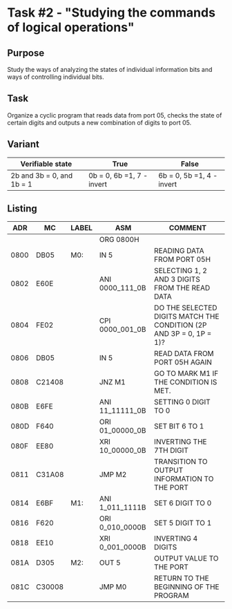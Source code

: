 # Task #2 - "Studying the commands of logical operations"

## Purpose
Study the ways of analyzing the states of individual information bits and ways of controlling individual bits.

## Task
Organize a cyclic program that reads data from port 05, checks the state of certain digits and outputs a new combination of digits to port 05.

## Variant
| Verifiable state | True | False |
|------------------|------------------|----------------------|
| 2b and 3b = 0, and 1b = 1 | 0b = 0, 6b =1, 7 - invert | 6b = 0, 5b =1, 4 - invert |

## Listing
| ADR | MC | LABEL | ASM | COMMENT |
|------|----|-------|-------------|-|
|      |        |     | ORG 0800H       |  |
| 0800 |   DB05 | M0: | IN 5            | READING DATA FROM PORT 05H |
| 0802 |   E60E |     | ANI 0000_111_0B | SELECTING 1, 2 AND 3 DIGITS FROM THE READ DATA |
| 0804 |   FE02 |     | CPI 0000_001_0B | DO THE SELECTED DIGITS MATCH THE CONDITION (2P AND 3P = 0, 1P = 1)? |
| 0806 |   DB05 |     | IN 5            | READ DATA FROM PORT 05H AGAIN |
| 0808 | C21408 |     | JNZ M1          | GO TO MARK M1 IF THE CONDITION IS MET. |
| 080B |   E6FE |     | ANI 11_11111_0B | SETTING 0 DIGIT TO 0 |
| 080D |   F640 |     | ORI 01_00000_0B | SET BIT 6 TO 1 |
| 080F |   EE80 |     | XRI 10_00000_0B | INVERTING THE 7TH DIGIT |
| 0811 | C31A08 |     | JMP M2          | TRANSITION TO OUTPUT INFORMATION TO THE PORT |
| 0814 |   E6BF | M1: | ANI 1_011_1111B | SET 6 DIGIT TO 0 |
| 0816 |   F620 |     | ORI 0_010_0000B | SET 5 DIGIT TO 1 |
| 0818 |   EE10 |     | XRI 0_001_0000B | INVERTING 4 DIGITS |
| 081A |   D305 | M2: | OUT 5           | OUTPUT VALUE TO THE PORT |
| 081C | C30008 |     | JMP M0          | RETURN TO THE BEGINNING OF THE PROGRAM |
